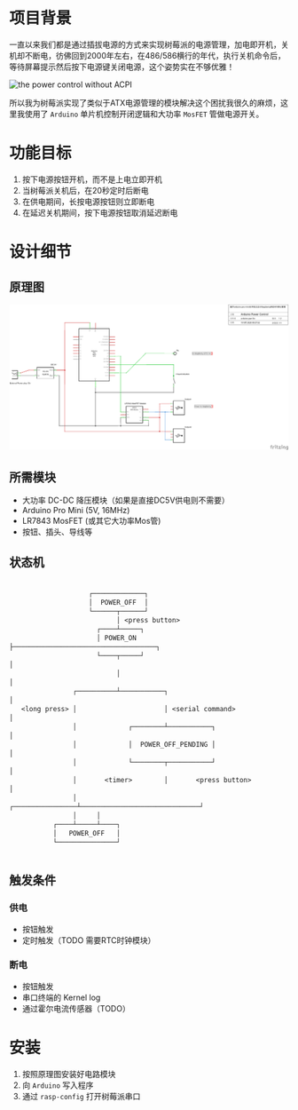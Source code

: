 # 项目背景

一直以来我们都是通过插拔电源的方式来实现树莓派的电源管理，加电即开机，关机却不断电，彷佛回到2000年左右，在486/586横行的年代，执行关机命令后，等待屏幕提示然后按下电源键关闭电源，这个姿势实在不够优雅！

![the power control without ACPI](https://webdoc.lenovo.com.cn/lenovowsi/new_cskb/uploadfile/20121110090610001.gif)

所以我为树莓派实现了类似于ATX电源管理的模块解决这个困扰我很久的麻烦，这里我使用了 `Arduino` 单片机控制开闭逻辑和大功率 `MosFET` 管做电源开关。

# 功能目标

1. 按下电源按钮开机，而不是上电立即开机
2. 当树莓派关机后，在20秒定时后断电
3. 在供电期间，长按电源按钮则立即断电
4. 在延迟关机期间，按下电源按钮取消延迟断电

# 设计细节
## 原理图

![schematic](schematic.png)

## 所需模块

- 大功率 DC-DC 降压模块（如果是直接DC5V供电则不需要）
- Arduino Pro Mini (5V, 16MHz)
- LR7843 MosFET (或其它大功率Mos管)
- 按钮、插头、导线等

## 状态机

```
  
                    ┌─────────────┐
                    │  POWER_OFF  │
                    └──────┬──────┘
                           │ <press button>
                      ┌────┴─────┐
                      │ POWER_ON ├────────────────────────────────────┐
                      └────┬─────┘                                    │
                           │                                          │
                ┌──────────┴───────────┐                              │
   <long press> │                      │ <serial command>             │
                │             ┌────────┴───────────┐                  │
                │             │  POWER_OFF_PENDING │                  │
                │             └────────┬───────────┘                  │
                │       <timer>        │       <press button>         │
                │     ┌────────────────┴──────────────────────────────┘
                │     │                
           ┌────┴─────┴────┐                          
           │   POWER_OFF   │                 
           └───────────────┘
  
```

## 触发条件

### 供电

- 按钮触发
- 定时触发（TODO 需要RTC时钟模块）

### 断电

- 按钮触发
- 串口终端的 Kernel log
- 通过霍尔电流传感器（TODO）

# 安装

1. 按照原理图安装好电路模块
2. 向 `Arduino` 写入程序
3. 通过 `rasp-config` 打开树莓派串口
